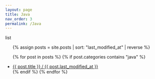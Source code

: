 ```yaml
---
layout: page
title: Java
nav_order: 3
permalink: /Java
---
```

list
<ul>
  {% assign posts = site.posts | sort: "last_modified_at" | reverse %}
  
  {% for post in posts %}
    {% if post.categories contains "java" %}
    <li>
      <a href="{{ post.url }}">{{ post.title }} / {{ post.last_modified_at }}</a>
    </li>
    {% endif %}
  {% endfor %}
</ul>